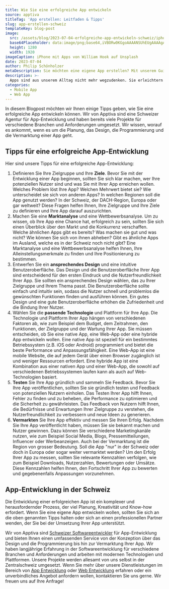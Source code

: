 ```yaml
---
title: Wie Sie eine erfolgreiche App entwickeln
source: apptiva
titleTag: 'App erstellen: Leitfaden & Tipps'
slug: app-erstellen-schweiz
templateKey: blog-post
image:
  src: /assets/blog/2023-07-04-erfolgreiche-app-entwickeln-schweiz/iphone-apps.jpg
  base64Placeholder: data:image/png;base64,iVBORw0KGgoAAAANSUhEUgAAAAgAAAAFCAIAAAD38zoCAAAACXBIWXMAAAsTAAALEwEAmpwYAAAAiElEQVR4nAF9AIL/ALDJ0b7a4cbj6IKbpFpygJq0vpy5woCbpAC+2N6vxs1ATVk8SFU9Z4VIdIevztW00t0ApLu9FzE4SG1yc4qfkKemhK7EhJ+tudbdAKzAwgAKC1aMm5/T4tjX2/7h99zU5pmYngDL4ON9jI0FGyS2yuz/8/D/1cv/9vS8usUMzEyam+sEaAAAAABJRU5ErkJggg==
  height: 1280
  width: 1920
imageCaption: iPhone mit Apps von William Hook auf Unsplash
date: 2023-07-04
author: Philip Schönholzer
metaDescription: Sie möchten eine eigene App erstellen? Mit unserem Guide finden Sie heraus, wie Sie Ihre App am besten erstellen.
description: >-
  Apps sind aus unserem Alltag nicht mehr wegzudenken. Sie erleichtern uns die Kommunikation, die Organisation, die Unterhaltung und vieles mehr. Aber wie entsteht eine gute App? Und was müssen Sie beachten, wenn Sie eine eigene App entwickeln wollen?
categories:
  - Mobile App
  - Web App
---
```


In diesem Blogpost möchten wir Ihnen einige Tipps geben, wie Sie eine erfolgreiche App entwickeln können. Wir von Apptiva sind eine Schweizer Agentur für App-Entwicklung und haben bereits viele Projekte für verschiedene Branchen und Anforderungen umgesetzt. Wir wissen, worauf es ankommt, wenn es um die Planung, das Design, die Programmierung und die Vermarktung einer App geht.

## Tipps für eine erfolgreiche App-Entwicklung

Hier sind unsere Tipps für eine erfolgreiche App-Entwicklung:

1. Definieren Sie Ihre Zielgruppe und Ihre **Ziele**. Bevor Sie mit der Entwicklung einer App beginnen, sollten Sie sich klar machen, wer Ihre potenziellen Nutzer sind und was Sie mit Ihrer App erreichen wollen. Welches Problem löst Ihre App? Welchen Mehrwert bietet sie? Wie unterscheidet sie sich von anderen Apps? In welchen Regionen soll die App genutzt werden? In der Schweiz, der DACH-Region, Europa oder gar weltweit? Diese Fragen helfen Ihnen, Ihre Zielgruppe und Ihre Ziele zu definieren und Ihre App darauf auszurichten.
2. Machen Sie eine **Marktanalyse** und eine Wettbewerbsanalyse. Um zu wissen, ob Ihre App eine Chance hat, erfolgreich zu sein, sollten Sie sich einen Überblick über den Markt und die Konkurrenz verschaffen. Welche ähnlichen Apps gibt es bereits? Was machen sie gut und was nicht? Wie können Sie sich von ihnen abheben? Gibt es ähnliche Apps im Ausland, welche es in der Schweiz noch nicht gibt? Eine Marktanalyse und eine Wettbewerbsanalyse helfen Ihnen, Ihre Alleinstellungsmerkmale zu finden und Ihre Positionierung zu bestimmen.
3. Entwerfen Sie ein **ansprechendes Design** und eine intuitive Benutzeroberfläche. Das Design und die Benutzeroberfläche Ihrer App sind entscheidend für den ersten Eindruck und die Nutzerfreundlichkeit Ihrer App. Sie sollten ein ansprechendes Design wählen, das zu Ihrer Zielgruppe und Ihrem Thema passt. Die Benutzeroberfläche sollte einfach und intuitiv sein, sodass die Nutzer schnell und problemlos die gewünschten Funktionen finden und ausführen können. Ein gutes Design und eine gute Benutzeroberfläche erhöhen die Zufriedenheit und die Bindung Ihrer Nutzer.
4. Wählen Sie die **passende Technologie** und Plattform für Ihre App. Die Technologie und Plattform Ihrer App hängen von verschiedenen Faktoren ab, wie zum Beispiel dem Budget, dem Zeitrahmen, den Funktionen, der Zielgruppe und der Wartung Ihrer App. Sie müssen entscheiden, ob Sie eine native App, eine Web-App oder eine hybride App entwickeln wollen. Eine native App ist speziell für ein bestimmtes Betriebssystem (z.B. iOS oder Android) programmiert und bietet die beste Performance und Anpassungsfähigkeit. Eine Web-App ist eine mobile Website, die auf jedem Gerät über einen Browser zugänglich ist und weniger Ressourcen erfordert. Eine hybride App ist eine Kombination aus einer nativen App und einer Web-App, die sowohl auf verschiedenen Betriebssystemen laufen kann als auch auf Web-Technologien basiert.
5. **Testen** Sie Ihre App gründlich und sammeln Sie Feedback. Bevor Sie Ihre App veröffentlichen, sollten Sie sie gründlich testen und Feedback von potenziellen Nutzern einholen. Das Testen Ihrer App hilft Ihnen, Fehler zu finden und zu beheben, die Performance zu optimieren und die Sicherheit zu gewährleisten. Das Feedback von Nutzern hilft Ihnen, die Bedürfnisse und Erwartungen Ihrer Zielgruppe zu verstehen, die Nutzerfreundlichkeit zu verbessern und neue Ideen zu generieren.
6. **Vermarkten** Sie Ihre App effektiv und messen Sie Ihren Erfolg. Nachdem Sie Ihre App veröffentlicht haben, müssen Sie sie bekannt machen und Nutzer gewinnen. Dazu können Sie verschiedene Marketingkanäle nutzen, wie zum Beispiel Social Media, Blogs, Pressemitteilungen, Influencer oder Werbeanzeigen. Auch bei der Vermarktung ist die Region von grosser Bedeutung. Soll die App "nur" in der Schweiz oder doch in Europa oder sogar weiter vermarktet werden? Um den Erfolg Ihrer App zu messen, sollten Sie relevante Kennzahlen verfolgen, wie zum Beispiel Downloads, Nutzerzahlen, Bewertungen oder Umsätze. Diese Kennzahlen helfen Ihnen, den Fortschritt Ihrer App zu bewerten und gegebenenfalls Anpassungen vorzunehmen.

## App-Entwicklung in der Schweiz

Die Entwicklung einer erfolgreichen App ist ein komplexer und herausfordernder Prozess, der viel Planung, Kreativität und Know-how erfordert. Wenn Sie eine eigene App entwickeln wollen, sollten Sie sich an die oben genannten Tipps halten oder sich an einen professionellen Partner wenden, der Sie bei der Umsetzung Ihrer App unterstützt.

Wir von Apptiva sind [Schweizer Softwareentwickler](/) für App-Entwicklung und bieten Ihnen einen umfassenden Service von der Konzeption über das Design und die Programmierung bis hin zur Vermarktung Ihrer App. Wir haben langjährige Erfahrung in der Softwareentwicklung für verschiedene Branchen und Anforderungen und arbeiten mit modernen Technologien und Plattformen. Unsere Projekte werden allesamt von uns selbst in der Zentralschweiz umgesetzt. Wenn Sie mehr über unsere Dienstleistungen im Bereich von [App Entwicklung](/angebot/development/app-entwicklung) oder [Web Entwicklung](/angebot/development/webentwicklung) erfahren oder ein unverbindliches Angebot anfordern wollen, kontaktieren Sie uns gerne. Wir freuen uns auf Ihre Anfrage!
